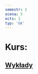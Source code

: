 ```yaml
---
semestr: 2
ocena: 5
ects: 2
typ: 'GK'
---
```


# Kurs:
## [Wykłady](Notatki/Semestr%202/Podstawy%20automatyki%20i%20robotyki/Wyk%C5%82ady/Wyk%C5%82ady.md)

